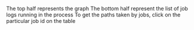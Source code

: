 The top half represents the graph 
The bottom half represent the list of job logs running in the process
To get the paths taken by jobs, click on the particular job id on the table 
